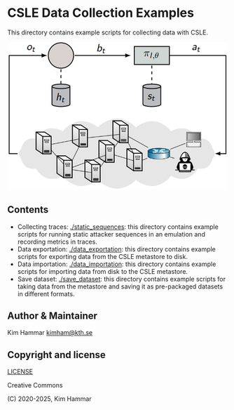 # CSLE Data Collection Examples

This directory contains example scripts for collecting data with CSLE.

<p align="center">
<img src="./../../docs/img/traces_loop.png" width="500">
</p>

## Contents

- Collecting traces: [./static_sequences](static_sequences): this directory contains example scripts for running static attacker sequences in an emulation and recording metrics in traces.
- Data exportation: [./data_exportation](data_exportation): this directory contains example scripts for exporting data from the CSLE metastore to disk.
- Data importation: [./data_importation](data_importation): this directory contains example scripts for importing data from disk to the CSLE metastore.
- Save dataset: [./save_dataset](save_dataset): this directory contains example scripts for taking data from the metastore and saving it as pre-packaged datasets in different formats.

## Author & Maintainer

Kim Hammar <kimham@kth.se>

## Copyright and license

[LICENSE](../../LICENSE.md)

Creative Commons

(C) 2020-2025, Kim Hammar